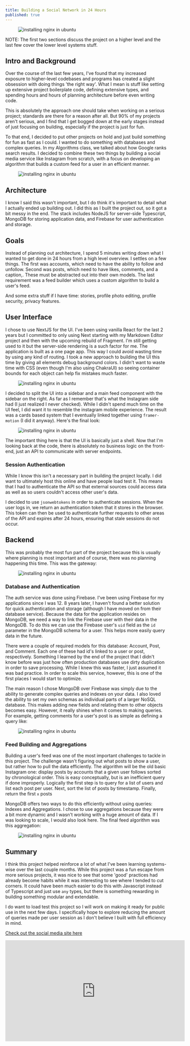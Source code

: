 ```yaml
---
title: Building a Social Network in 24 Hours
published: true
---
```


<figure>
<img class="no-top" src="/social-media-clone/banner.png" alt="installing nginx in ubuntu">
</figure>

NOTE: The first two sections discuss the project on a higher level and the last few cover the lower level systems stuff.

## Intro and Background

Over the course of the last few years, I've found that my increased exposure to higher-level codebases and programs has created a slight obsession with doing things 'the right way'. What I mean is stuff like setting up extensive project boilerplate code, defining extensive types, and spending hours and hours of planning architecture before even writing code.

This is absolutely the approach one should take when working on a serious project; standards are there for a reason after all. But 90% of my projects aren't serious, and I find that I get bogged down at the early stages instead of just focusing on building, especially if the project is just for fun.

To that end, I decided to put other projects on hold and just build something for fun as fast as I could. I wanted to do something with databases and complex queries. In my Algorithms class, we talked about how Google ranks search results. I decided to combine these two things by building a social media service like Instagram from scratch, with a focus on developing an algorithm that builds a custom feed for a user in an efficient manner.

<figure>
<img class="no-top" src="/social-media-clone/insta_arch.png" alt="installing nginx in ubuntu">
</figure>

## Architecture

I know I said this wasn't important, but I do think it's important to detail what I actually ended up building out. I did this as I built the project out, so it got a bit messy in the end. The stack includes NodeJS for server-side Typescript, MongoDB for storing application data, and Firebase for user authentication and storage.

## Goals

Instead of planning out architecture, I spend 5 minutes writing down what I wanted to get done in 24 hours from a high level overview. I settles on a few things. The first was accounts, which need to have the ability to follow and unfollow. Second was posts, which need to have likes, comments, and a caption,. These must be abstracted out into their own models. The last requirement was a feed builder which uses a custom algorithm to build a user's feed.

And some extra stuff if I have time: stories, profile photo editing, profile security, privacy features.

## User Interface

I chose to use NextJS for the UI. I've been using vanilla React for the last 2 years but I committed to only using Next starting with my Markdown Editor project and then with the upcoming rebuild of Fragment. I'm still getting used to it but the server-side rendering is a such factor for me. The application is built as a one page app. This way I could avoid wasting time by using any kind of routing. I took a new approach to building the UI this time by giving all elements debug background colors. I didn't want to waste time with CSS (even though I'm also using ChakraUI) so seeing container bounds for each object can help fix mistakes much faster.

<figure>
<img class="no-top" src="/social-media-clone/colors.png" alt="installing nginx in ubuntu">
</figure>

I decided to split the UI into a sidebar and a main feed component with the sidebar on the right. As far as I remember that's what the Instagram side had (I just realized I never checked). While I didn't spend much time on the UI feel, I did want it to resemble the instagram mobile experience. The result was a cards based system that I eventually linked together using `framer-motion` (I did it anyway). Here's the final look:

<figure>
<img class="no-top" src="/social-media-clone/sitepng.png" alt="installing nginx in ubuntu">
</figure>

The important thing here is that the UI is basically just a shell. Now that I'm looking back at the code, there is absolutely no business logic on the front-end, just an API to communicate with server endpoints.

### Session Authentication

While I know this isn't a necessary part in building the project locally. I did want to ultimately host this online and have people load test it. This means that I had to authenticate the API so that external sources could access data as well as so users couldn't access other user's data.

I decided to use `jsonwebtokens` in order to authenticate sessions. When the user logs in, we return an authentication token that it stores in the browser. This token can then be used to authenticate further requests to other areas of the API and expires after 24 hours, ensuring that stale sessions do not occur.

## Backend

This was probably the most fun part of the project because this is usually where planning is most important and of course, there was no planning happening this time. This was the gateway:

<figure>
<img class="no-top" src="/social-media-clone/code1.png" alt="installing nginx in ubuntu">
</figure>

### Database and Authentication

The auth service was done using Firebase. I've been using Firebase for my applications since I was 12. 8 years later, I haven't found a better solution for quick authentication and storage (although I have moved on from their database service). Because the data for the application resides on MongoDB, we need a way to link the Firebase user with their data in the MongoDB. To do this we can use the Firebase user's `uid` field as the `id` parameter in the MongoDB schema for a user. This helps more easily query data in the future.

There were a couple of required models for this database: Account, Post, and Comment. Each one of these had id's linked to a user or post, respectively. Something I learned by the end of the project that I didn't know before was just how often production databases use dirty duplication in order to save processing. While I knew this was faster, I just assumed it was bad practice. In order to scale this service, however, this is one of the first places I would start to optimize.

The main reason I chose MongoDB over Firebase was simply due to the ability to generate complex queries and indexes on your data. I also loved the ability to set my own schemas as individual parts of a larger NoSQL database. This makes adding new fields and relating them to other objects becomes easy. However, it really shines when it comes to making queries. For example, getting comments for a user's post is as simple as defining a query like:

<figure>
<img class="no-top" src="/social-media-clone/code2.png" alt="installing nginx in ubuntu">
</figure>

### Feed Building and Aggregations

Building a user's feed was one of the most important challenges to tackle in this project. The challenge wasn't figuring out what posts to show a user, but rather how to pull the data efficiently. The algorithm will be the old basic Instagram one: display posts by accounts that a given user follows sorted by chronological order. This is easy conceptually, but is an inefficient query if done improperly. Logically the first step is to query for a list of users and list each post per user. Next, sort the list of posts by timestamp. Finally, return the first `x` posts

MongoDB offers two ways to do this efficiently without using queries: Indexes and Aggregations. I chose to use aggregations because they were a bit more dynamic and I wasn't working with a huge amount of data. If I was looking to scale, I would also look here. The final feed algorithm was this aggregation:

<figure>
<img class="no-top" src="/social-media-clone/code3.png" alt="installing nginx in ubuntu">
</figure>

## Summary

I think this project helped reinforce a lot of what I've been learning systems-wise over the last couple months. While this project was a fun escape from more serious projects, it was nice to see that some 'good' practices had already become habits while it was interesting to see where I tended to cut corners. It could have been much easier to do this with Javascript instead of Typescript and just use `any` types, but there is something rewarding in building something modular and extendable.

I do want to load test this project so I will work on making it ready for public use in the next few days. I specifically hope to explore reducing the amount of queries made per user session as I don't believe I built with full efficiency in mind.

[Check out the social media site here](https://social.micahelias.com)

<iframe width="560" height="315" src="https://www.youtube.com/embed/KUmS5fgMvmY" title="YouTube video player" frameborder="0" allow="accelerometer; autoplay; clipboard-write; encrypted-media; gyroscope; picture-in-picture; web-share" allowfullscreen></iframe>
